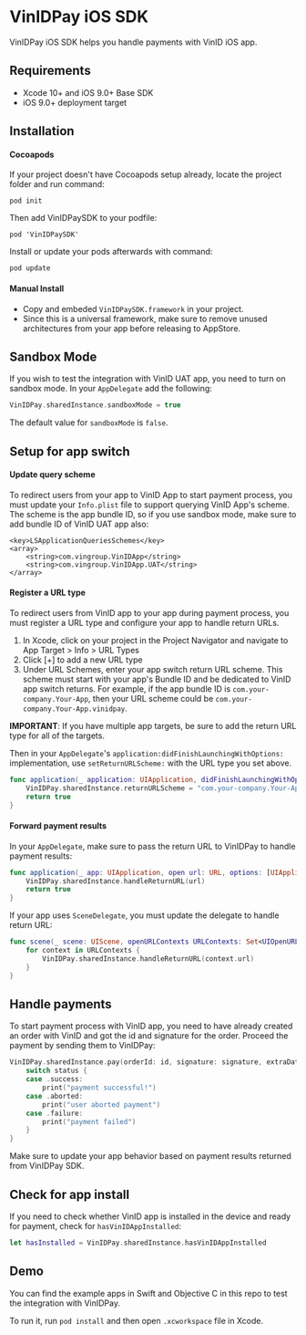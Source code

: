 # VinIDPay iOS SDK

VinIDPay iOS SDK helps you handle payments with VinID iOS app.

## Requirements
- Xcode 10+ and iOS 9.0+ Base SDK
- iOS 9.0+ deployment target

## Installation

#### Cocoapods

If your project doesn't have Cocoapods setup already, locate the project folder and run command:
```
pod init
```

Then add VinIDPaySDK to your podfile:
```
pod 'VinIDPaySDK'
```

Install or update your pods afterwards with command:
```
pod update
```

#### Manual Install

- Copy and embeded `VinIDPaySDK.framework` in your project.
- Since this is a universal framework, make sure to remove unused architectures from your app before releasing to AppStore.

## Sandbox Mode

If you wish to test the integration with VinID UAT app, you need to turn on sandbox mode. In your `AppDelegate` add the following:
```Swift
VinIDPay.sharedInstance.sandboxMode = true
```

The default value for `sandboxMode` is `false`.

## Setup for app switch

#### Update query scheme

To redirect users from your app to VinID App to start payment process, you must update your `Info.plist` file to support querying VinID App's scheme. The scheme is the app bundle ID, so if you use sandbox mode, make sure to add bundle ID of VinID UAT app also:

```
<key>LSApplicationQueriesSchemes</key>
<array>
    <string>com.vingroup.VinIDApp</string>
    <string>com.vingroup.VinIDApp.UAT</string>
</array>
```

#### Register a URL type

To redirect users from VinID app to your app during payment process, you must register a URL type and configure your app to handle return URLs.

1. In Xcode, click on your project in the Project Navigator and navigate to App Target > Info > URL Types
2. Click [+] to add a new URL type
3. Under URL Schemes, enter your app switch return URL scheme. This scheme must start with your app's Bundle ID and be dedicated to VinID app switch returns. For example, if the app bundle ID is `com.your-company.Your-App`, then your URL scheme could be `com.your-company.Your-App.vinidpay`.

**IMPORTANT**: If you have multiple app targets, be sure to add the return URL type for all of the targets.

Then in your `AppDelegate`'s `application:didFinishLaunchingWithOptions:` implementation, use `setReturnURLScheme:` with the URL type you set above.

```Swift
func application(_ application: UIApplication, didFinishLaunchingWithOptions launchOptions: [UIApplicationLaunchOptionsKey: Any]?) -> Bool {
    VinIDPay.sharedInstance.returnURLScheme = "com.your-company.Your-App.vinidpay"
    return true
}
```

#### Forward payment results

In your `AppDelegate`, make sure to pass the return URL to VinIDPay to handle payment results:

```Swift
func application(_ app: UIApplication, open url: URL, options: [UIApplication.OpenURLOptionsKey : Any] = [:]) -> Bool {
    VinIDPay.sharedInstance.handleReturnURL(url)
    return true
}
```

If your app uses `SceneDelegate`, you must update the delegate to handle return URL:

```Swift
func scene(_ scene: UIScene, openURLContexts URLContexts: Set<UIOpenURLContext>) {
    for context in URLContexts {
        VinIDPay.sharedInstance.handleReturnURL(context.url)
    }
}
```

## Handle payments

To start payment process with VinID app, you need to have already created an order with VinID and got the id and signature for the order. Proceed the payment by sending them to VinIDPay:

```Swift
VinIDPay.sharedInstance.pay(orderId: id, signature: signature, extraData: nil) { (orderId, status) in
    switch status {
    case .success:
        print("payment successful!")
    case .aborted:
        print("user aborted payment")
    case .failure:
        print("payment failed")
    }
}
```

Make sure to update your app behavior based on payment results returned from VinIDPay SDK.

## Check for app install

If you need to check whether VinID app is installed in the device and ready for payment, check for `hasVinIDAppInstalled`:

```Swift
let hasInstalled = VinIDPay.sharedInstance.hasVinIDAppInstalled
```

## Demo

You can find the example apps in Swift and Objective C in this repo to test the integration with VinIDPay.

To run it, run `pod install` and then open `.xcworkspace` file in Xcode.